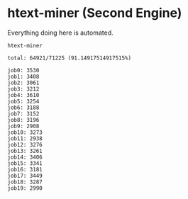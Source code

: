 # htext-miner (Second Engine)

Everything doing here is automated.

```
htext-miner

total: 64921/71225 (91.14917514917515%)

job0: 3530
job1: 3408
job2: 3061
job3: 3212
job4: 3610
job5: 3254
job6: 3188
job7: 3152
job8: 3196
job9: 2908
job10: 3273
job11: 2938
job12: 3276
job13: 3261
job14: 3406
job15: 3341
job16: 3181
job17: 3449
job18: 3287
job19: 2990
```